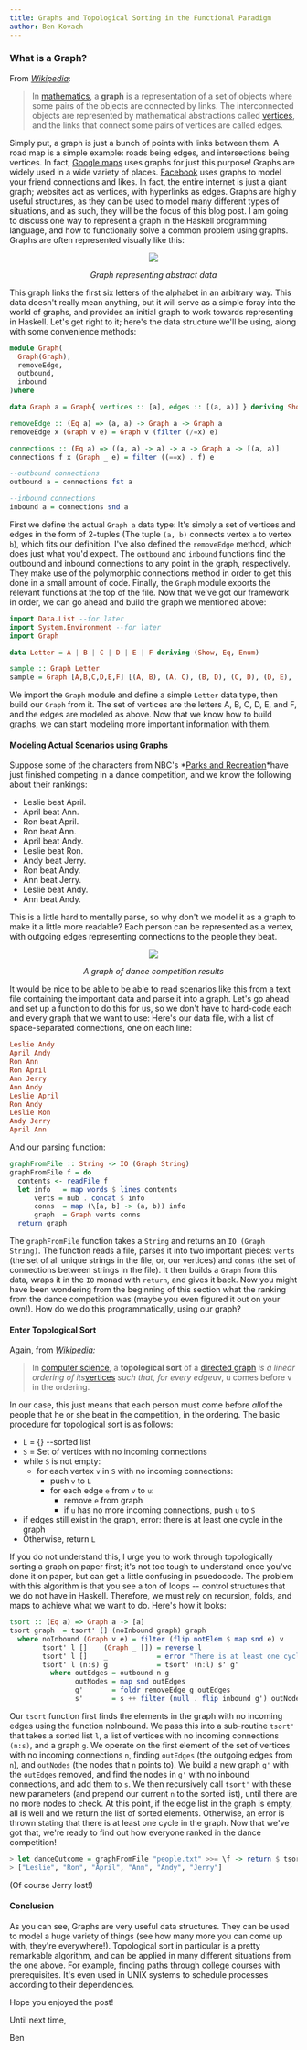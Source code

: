 ```yaml
---
title: Graphs and Topological Sorting in the Functional Paradigm
author: Ben Kovach
---
```


### What is a Graph?

From *[Wikipedia](http://en.wikipedia.org/wiki/Graph_(mathematics))*:

> In
> [mathematics](http://en.wikipedia.org/wiki/Mathematics "Mathematics"),
> a **graph** is a representation of a set of objects where some pairs
> of the objects are connected by links. The interconnected objects are
> represented by mathematical abstractions called
> [vertices](http://en.wikipedia.org/wiki/Vertex_(graph_theory) "Vertex (graph theory)"),
> and the links that connect some pairs of vertices are called edges.

Simply put, a graph is just a bunch of points with links between them. A
road map is a simple example: roads being edges, and intersections being
vertices. In fact, [Google maps](http://maps.google.com/) uses graphs
for just this purpose! Graphs are widely used in a wide variety of
places. [Facebook](http://www.facebook.com/) uses graphs to model your
friend connections and likes. In fact, the entire internet is just a
giant graph; websites act as vertices, with hyperlinks as edges. Graphs
are highly useful structures, as they can be used to model many
different types of situations, and as such, they will be the focus of
this blog post. I am going to discuss one way to represent a graph in
the Haskell programming language, and how to functionally solve a common
problem using graphs. Graphs are often represented visually like this:

<center><img src="http://2.bp.blogspot.com/-WS-YS-sS1Yw/UL_BNs1BumI/AAAAAAAAAEY/ZwGmaHAtcBI/s400/ABCDEF.png"><p class="small"><em>Graph representing abstract data</em></p></img></center>

This graph links the first six letters of the alphabet in an arbitrary
way. This data doesn't really mean anything, but it will serve as a
simple foray into the world of graphs, and provides an initial graph to
work towards representing in Haskell. Let's get right to it; here's the
data structure we'll be using, along with some convenience methods:

```haskell
module Graph(
  Graph(Graph),
  removeEdge,
  outbound,
  inbound
)where

data Graph a = Graph{ vertices :: [a], edges :: [(a, a)] } deriving Show

removeEdge :: (Eq a) => (a, a) -> Graph a -> Graph a
removeEdge x (Graph v e) = Graph v (filter (/=x) e)

connections :: (Eq a) => ((a, a) -> a) -> a -> Graph a -> [(a, a)]
connections f x (Graph _ e) = filter ((==x) . f) e

--outbound connections
outbound a = connections fst a

--inbound connections
inbound a = connections snd a
```

First we define the actual `Graph a` data type: It's simply a set of vertices
and edges in the form of 2-tuples (The tuple `(a, b)` connects vertex `a` to
vertex `b`), which fits our definition. I've also defined the `removeEdge`
method, which does just what you'd expect. The `outbound` and `inbound`
functions find the outbound and inbound connections to any point in the
graph, respectively. They make use of the polymorphic connections method
in order to get this done in a small amount of code. Finally, the `Graph`
module exports the relevant functions at the top of the file. Now that
we've got our framework in order, we can go ahead and build the graph we
mentioned above:

```haskell
import Data.List --for later
import System.Environment --for later
import Graph

data Letter = A | B | C | D | E | F deriving (Show, Eq, Enum)

sample :: Graph Letter
sample = Graph [A,B,C,D,E,F] [(A, B), (A, C), (B, D), (C, D), (D, E), (D, F), (B, C), (F, E)]
```

We import the `Graph` module and define a simple `Letter` data type, then
build our `Graph` from it. The set of vertices are the letters A, B, C, D,
E, and F, and the edges are modeled as above. Now that we know how to
build graphs, we can start modeling more important information with
them.

#### Modeling Actual Scenarios using Graphs

Suppose some of the characters from NBC's *[Parks and
Recreation](http://www.nbc.com/parks-and-recreation/)*have just finished
competing in a dance competition, and we know the following about their
rankings: 

* Leslie beat April. 
* April beat Ann. 
* Ron beat April. 
* Ron beat Ann. 
* April beat Andy. 
* Leslie beat Ron. 
* Andy beat Jerry. 
* Ron beat Andy.
* Ann beat Jerry. 
* Leslie beat Andy. 
* Ann beat Andy.

This is a little hard to mentally parse, so why don't we model it as a graph
to make it a little more readable? Each person can be represented as a
vertex, with outgoing edges representing connections to the people they
beat.


<center><img src="http://4.bp.blogspot.com/-coJ1uHjEo94/UMC_E4j2EPI/AAAAAAAAAE0/fMKyRGqMfqU/s400/PandR.png"><p class="small"><em>A graph of dance competition results</em></p></center>

It would be nice to be able to be able to read scenarios like this from
a text file containing the important data and parse it into a graph.
Let's go ahead and set up a function to do this for us, so we don't have
to hard-code each and every graph that we want to use: Here's our data
file, with a list of space-separated connections, one on each line:

```haskell
Leslie Andy
April Andy
Ron Ann
Ron April
Ann Jerry
Ann Andy
Leslie April
Ron Andy
Leslie Ron
Andy Jerry
April Ann
```

And our parsing function:

```haskell
graphFromFile :: String -> IO (Graph String)
graphFromFile f = do
  contents <- readFile f
  let info   = map words $ lines contents
      verts = nub . concat $ info
      conns  = map (\[a, b] -> (a, b)) info
      graph  = Graph verts conns
  return graph
```

The `graphFromFile` function takes a `String` and returns an `IO (Graph
String)`. The function reads a file, parses it into two important pieces:
`verts` (the set of all unique strings in the file, or, our vertices) and
`conns` (the set of connections between strings in the file). It then
builds a `Graph` from this data, wraps it in the `IO` monad with `return`, and
gives it back. Now you might have been wondering from the beginning of
this section what the ranking from the dance competition was (maybe you
even figured it out on your own!). How do we do this programmatically,
using our graph?

#### Enter Topological Sort

Again, from
*[Wikipedia](http://en.wikipedia.org/wiki/Topological_sort):*

> In [computer
> science](http://en.wikipedia.org/wiki/Computer_science "Computer science"),
> a **topological sort** of a [directed
> graph](http://en.wikipedia.org/wiki/Directed_graph "Directed graph")
> *is a linear ordering of
> its*[vertices](http://en.wikipedia.org/wiki/Vertex_(graph_theory) "Vertex (graph theory)")
> *such that, for every edge*uv, u comes before v in the ordering.

In our case, this just means that each person must come before *all*of
the people that he or she beat in the competition, in the ordering. The
basic procedure for topological sort is as follows: 

* `L` = {} --sorted list
* `S` = Set of vertices with no incoming connections 
* while `S` is not empty:
    * for each vertex `v` in `S` with no incoming connections: 
        * push `v` to `L` 
        * for each edge `e` from `v` to `u`: 
            * remove `e` from graph 
            * if `u` has no more incoming connections, push `u` to `S`
* if edges still exist in the graph, error: there is at least one cycle in the graph 
* Otherwise, return `L` 

If you do not
understand this, I urge you to work through topologically sorting a
graph on paper first; it's not too tough to understand once you've done
it on paper, but can get a little confusing in psuedocode. The problem
with this algorithm is that you see a ton of loops -- control structures
that we do not have in Haskell. Therefore, we must rely on recursion,
folds, and maps to achieve what we want to do. Here's how it looks:

```haskell
tsort :: (Eq a) => Graph a -> [a]
tsort graph  = tsort' [] (noInbound graph) graph
  where noInbound (Graph v e) = filter (flip notElem $ map snd e) v
        tsort' l []    (Graph _ []) = reverse l
        tsort' l []    _            = error "There is at least one cycle in this graph."
        tsort' l (n:s) g            = tsort' (n:l) s' g'
          where outEdges = outbound n g
                outNodes = map snd outEdges
                g'       = foldr removeEdge g outEdges
                s'       = s ++ filter (null . flip inbound g') outNodes
```

Our `tsort` function first finds the elements in the graph with no
incoming edges using the function noInbound. We pass this into a
sub-routine `tsort'` that takes a sorted list `l`, a list of vertices with
no incoming connections `(n:s)`, and a graph `g`. We operate on the first
element of the set of vertices with no incoming connections `n`, finding
`outEdges` (the outgoing edges from `n`), and `outNodes` (the nodes that `n`
points to). We build a new graph `g'` with the `outEdges` removed, and find
the nodes in `g'` with no inbound connections, and add them to `s`. We then
recursively call `tsort'` with these new parameters (and prepend our
current `n` to the sorted list), until there are no more nodes to check.
At this point, if the edge list in the graph is empty, all is well and
we return the list of sorted elements. Otherwise, an error is thrown
stating that there is at least one cycle in the graph. Now that we've
got that, we're ready to find out how everyone ranked in the dance
competition!

```haskell
> let danceOutcome = graphFromFile "people.txt" >>= \f -> return $ tsort f
> ["Leslie", "Ron", "April", "Ann", "Andy", "Jerry"]
```

(Of course Jerry lost!)

#### Conclusion

As you can see, Graphs are very useful data structures. They can be used
to model a huge variety of things (see how many more you can come up
with, they're everywhere!). Topological sort in particular is a pretty
remarkable algorithm, and can be applied in many different situations
from the one above. For example, finding paths through college courses
with prerequisites. It's even used in UNIX systems to schedule processes
according to their dependencies. 

Hope you enjoyed the post! 

Until next time, 

Ben
